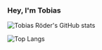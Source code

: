 ### Hey, I'm Tobias

![Tobias Röder's GitHub stats](https://github-readme-stats.vercel.app/api?username=tobiasroeder&show_icons=true&theme=gruvbox)

![Top Langs](https://github-readme-stats.vercel.app/api/top-langs/?username=tobiasroeder&theme=gruvbox)

<!--
**tobiasroeder/tobiasroeder** is a ✨ _special_ ✨ repository because its `README.md` (this file) appears on your GitHub profile.

Here are some ideas to get you started:

- 🔭 I’m currently working on ...
- 🌱 I’m currently learning ...
- 👯 I’m looking to collaborate on ...
- 🤔 I’m looking for help with ...
- 💬 Ask me about ...
- 📫 How to reach me: ...
- 😄 Pronouns: ...
- ⚡ Fun fact: ...
-->
